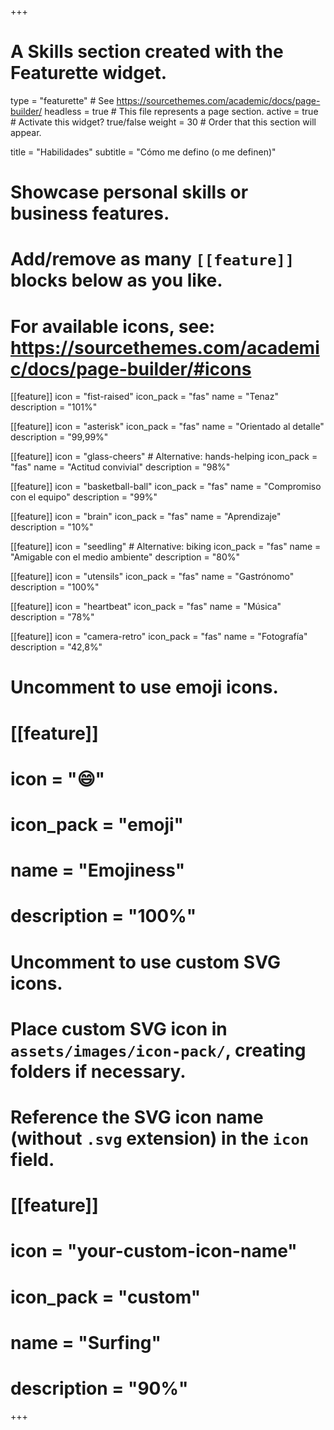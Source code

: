 +++
# A Skills section created with the Featurette widget.
type = "featurette"  # See https://sourcethemes.com/academic/docs/page-builder/
headless = true  # This file represents a page section.
active = true  # Activate this widget? true/false
weight = 30  # Order that this section will appear.

title = "Habilidades"
subtitle = "Cómo me defino (o me definen)"

# Showcase personal skills or business features.
# 
# Add/remove as many `[[feature]]` blocks below as you like.
# 
# For available icons, see: https://sourcethemes.com/academic/docs/page-builder/#icons

[[feature]]
  icon = "fist-raised"
  icon_pack = "fas"
  name = "Tenaz"
  description = "101%"

[[feature]]
  icon = "asterisk"
  icon_pack = "fas"
  name = "Orientado al detalle"
  description = "99,99%"

[[feature]]
  icon = "glass-cheers" # Alternative: hands-helping
  icon_pack = "fas"
  name = "Actitud convivial"
  description = "98%"

[[feature]]
  icon = "basketball-ball"
  icon_pack = "fas"
  name = "Compromiso con el equipo"
  description = "99%"

[[feature]]
  icon = "brain"
  icon_pack = "fas"
  name = "Aprendizaje"
  description = "10%"

[[feature]]
  icon = "seedling" # Alternative: biking
  icon_pack = "fas"
  name = "Amigable con el medio ambiente"
  description = "80%"

[[feature]]
  icon = "utensils"
  icon_pack = "fas"
  name = "Gastrónomo"
  description = "100%"  

[[feature]]
  icon = "heartbeat"
  icon_pack = "fas"
  name = "Música"
  description = "78%"  
  
[[feature]]
  icon = "camera-retro"
  icon_pack = "fas"
  name = "Fotografía"
  description = "42,8%"

# Uncomment to use emoji icons.
# [[feature]]
#  icon = ":smile:"
#  icon_pack = "emoji"
#  name = "Emojiness"
#  description = "100%"  

# Uncomment to use custom SVG icons.
# Place custom SVG icon in `assets/images/icon-pack/`, creating folders if necessary.
# Reference the SVG icon name (without `.svg` extension) in the `icon` field.
# [[feature]]
#  icon = "your-custom-icon-name"
#  icon_pack = "custom"
#  name = "Surfing"
#  description = "90%"

+++
